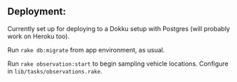 ## Deployment:

Currently set up for deploying to a Dokku setup with Postgres (will probably work on Heroku too).

Run `rake db:migrate` from app environment, as usual.

Run `rake observation:start` to begin sampling vehicle locations.  Configure in `lib/tasks/observations.rake`.
